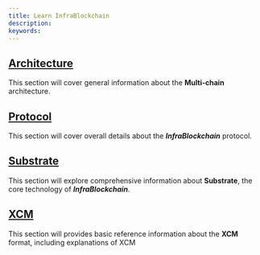 ```yaml
---
title: Learn InfraBlockchain
description:
keywords:
---
```


## [Architecture](./architecture/README.md)

This section will cover general information about the **Multi-chain** architecture.

## [Protocol](./protocol/README.md)

This section will cover overall details about the **_InfraBlockchain_** protocol.

## [Substrate](./substrate/README.md)

This section will explore comprehensive information about **Substrate**, the core technology of **_InfraBlockchain_**.

## [XCM](./xcm/README.md)

This section will provides basic reference information about the **XCM** format, including explanations of XCM
